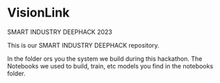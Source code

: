 # VisionLink
SMART INDUSTRY DEEPHACK 2023

This is our SMART INDUSTRY DEEPHACK repository.

In the folder ors you the system we build during this hackathon. The Notebooks we used to build, train, etc models you find in the notebooks folder. 
